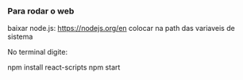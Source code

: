 
### Para rodar o web

baixar node.js: https://nodejs.org/en
colocar na path das variaveis de sistema

No terminal digite: 

npm install react-scripts
npm start


